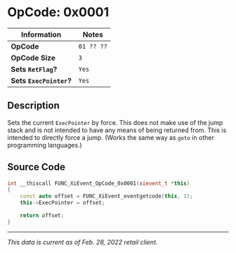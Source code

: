 # OpCode: 0x0001

| Information               | Notes |
|---                        |---    |
| **OpCode**                | `01 ?? ??` |
| **OpCode Size**           | `3`   |
| **Sets `RetFlag`?**       | `Yes` |
| **Sets `ExecPointer`?**   | `Yes` |

## Description

Sets the current `ExecPointer` by force. This does not make use of the jump stack and is not intended to have any means of being returned from. This is intended to directly force a jump. (Works the same way as `goto` in other programming languages.)

## Source Code

```cpp
int __thiscall FUNC_XiEvent_OpCode_0x0001(xievent_t *this)
{
    const auto offset = FUNC_XiEvent_eventgetcode(this, 1);
    this->ExecPointer = offset;

    return offset;
}
```

---

_This data is current as of Feb. 28, 2022 retail client._